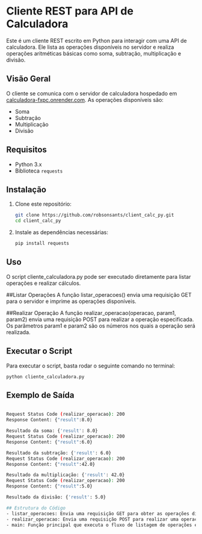 # Cliente REST para API de Calculadora

Este é um cliente REST escrito em Python para interagir com uma API de calculadora. Ele lista as operações disponíveis no servidor e realiza operações aritméticas básicas como soma, subtração, multiplicação e divisão.

## Visão Geral

O cliente se comunica com o servidor de calculadora hospedado em [calculadora-fxpc.onrender.com](https://calculadora-fxpc.onrender.com). As operações disponíveis são:

- Soma
- Subtração
- Multiplicação
- Divisão

## Requisitos

- Python 3.x
- Biblioteca `requests`

## Instalação

1. Clone este repositório:

   ```bash
   git clone https://github.com/robsonsants/client_calc_py.git
   cd client_calc_py

2. Instale as dependências necessárias:

     ```bash
    pip install requests

## Uso
O script cliente_calculadora.py pode ser executado diretamente para listar operações e realizar cálculos.

##Listar Operações
A função listar_operacoes() envia uma requisição GET para o servidor e imprime as operações disponíveis.

##Realizar Operação
A função realizar_operacao(operacao, param1, param2) envia uma requisição POST para realizar a operação especificada. Os parâmetros param1 e param2 são os números nos quais a operação será realizada.

## Executar o Script
Para executar o script, basta rodar o seguinte comando no terminal:

    python cliente_calculadora.py

## Exemplo de Saída

```bash

Request Status Code (realizar_operacao): 200
Response Content: {"result":8.0}

Resultado da soma: {'result': 8.0}
Request Status Code (realizar_operacao): 200
Response Content: {"result":6.0}

Resultado da subtração: {'result': 6.0}
Request Status Code (realizar_operacao): 200
Response Content: {"result":42.0}

Resultado da multiplicação: {'result': 42.0}
Request Status Code (realizar_operacao): 200
Response Content: {"result":5.0}

Resultado da divisão: {'result': 5.0}

## Estrutura do Código
- listar_operacoes: Envia uma requisição GET para obter as operações disponíveis.
- realizar_operacao: Envia uma requisição POST para realizar uma operação específica (soma, subtração, multiplicação ou divisão).
- main: Função principal que executa o fluxo de listagem de operações e realiza algumas operações de exemplo.

